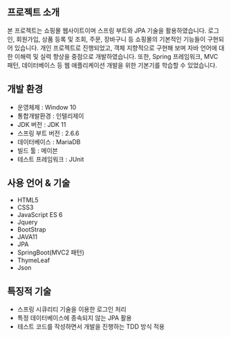 ## 프로젝트 소개
본 프로젝트는 쇼핑몰 웹사이트이며 스프링 부트와 JPA 기술을 활용하였습니다. 로그인, 회원가입, 상품 등록 및 조회, 주문, 장바구니 등 쇼핑몰의 기본적인 기능들이 구현되어 있습니다. 개인 프로젝트로 진행되었고, 객체 지향적으로 구현해 보며 자바 언어에 대한 이해력 및 실력 향상을 중점으로 개발하였습니다. 또한, Spring 프레임워크, MVC 패턴, 데이터베이스 등 웹 애플리케이션 개발을 위한 기본기를 학습할 수 있었습니다.

## 개발 환경
* 운영체제 : Window 10
* 통합개발환경 : 인텔리제이
* JDK 버전 : JDK 11
* 스프링 부트 버전 : 2.6.6
* 데이터베이스 : MariaDB
* 빌드 툴 : 메이븐
* 테스트 프레임워크 : JUnit

## 사용 언어 & 기술
* HTML5
* CSS3
* JavaScript ES 6
* Jquery
* BootStrap
* JAVA11
* JPA
* SpringBoot(MVC2 패턴)
* ThymeLeaf
* Json

## 특징적 기술
* 스프링 시큐리티 기술을 이용한 로그인 처리
* 특정 데이터베이스에 종속되지 않는 JPA 활용
* 테스트 코드를 작성하면서 개발을 진행하는 TDD 방식 적용

